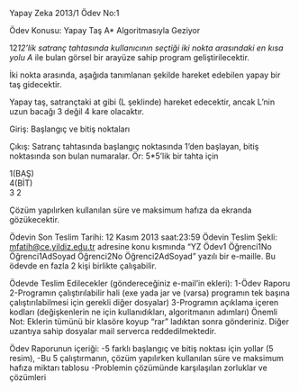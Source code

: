 Yapay Zeka 2013/1
Ödev No:1



Ödev Konusu: Yapay Taş A* Algoritmasıyla Geziyor

12*12’lik satranç tahtasında kullanıcının seçtiği iki nokta arasındaki en kısa yolu A* ile bulan görsel bir arayüze sahip program geliştirilecektir.

İki nokta arasında, aşağıda tanımlanan şekilde hareket edebilen yapay bir taş gidecektir.

Yapay taş, satrançtaki at gibi (L şeklinde) hareket edecektir, ancak L’nin uzun bacağı 3 değil 4 kare olacaktır.   

Giriş: Başlangıç ve bitiş noktaları  

Çıkış: Satranç tahtasında başlangıç noktasında 1’den başlayan, bitiş noktasında son bulan numaralar. 
Ör: 
5*5’lik bir tahta için 

1(BAŞ)				
	4(BİT)			
				3
	2			
				

Çözüm yapılırken kullanılan süre ve maksimum hafıza da ekranda gözükecektir.

Ödevin Son Teslim Tarihi: 12 Kasım 2013 saat:23:59
Ödevin Teslim Şekli: mfatih@ce.yildiz.edu.tr adresine konu kısmında 
“YZ  Ödev1 Öğrenci1No Öğrenci1AdSoyad Öğrenci2No Öğrenci2AdSoyad” yazılı bir e-maille. 
Bu ödevde en fazla 2 kişi birlikte çalışabilir.

Ödevde Teslim Edilecekler (göndereceğiniz e-mail’in ekleri): 
1-Ödev Raporu
2-Programın çalıştırılabilir hali (exe yada jar ve (varsa) programın tek başına çalıştırılabilmesi için gerekli diğer dosyalar)
3-Programın açıklama içeren kodları (değişkenlerin ne için kullanıdıkları, algoritmanın adımları)
Önemli Not: Eklerin tümünü bir klasöre koyup “rar” ladıktan sonra gönderiniz. Diğer uzantıya sahip dosyalar mail serverca reddedilmektedir.


Ödev Raporunun içeriği:
-5 farklı başlangıç ve bitiş noktası için yollar (5 resim), 
-Bu 5 çalıştırmanın, çözüm yapılırken kullanılan süre ve maksimum hafıza miktarı tablosu
-Problemin çözümünde karşılaşılan zorluklar ve çözümleri


